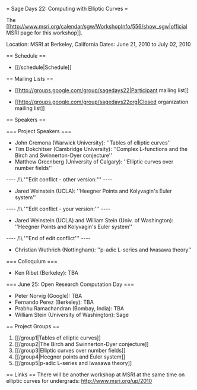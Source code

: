 = Sage Days 22: Computing with Elliptic Curves =

The [[http://www.msri.org/calendar/sgw/WorkshopInfo/556/show_sgw|official MSRI page for this workshop]].

Location: MSRI at Berkeley, California
Dates: June 21, 2010 to July 02, 2010

== Schedule ==

   * [[/schedule|Schedule]]

== Mailing Lists ==

   * [[http://groups.google.com/group/sagedays22|Participant mailing list]]

   * [[http://groups.google.com/group/sagedays22org|Closed organization mailing list]]

== Speakers ==

=== Project Speakers ===
   * John Cremona (Warwick University): ''Tables of elliptic curves''
   * Tim Dokchitser (Cambridge University): ''Complex L-functions and the Birch and Swinnerton-Dyer conjecture''
   * Matthew Greenberg (University of Calgary): ''Elliptic curves over number fields''

---- /!\ '''Edit conflict - other version:''' ----
   * Jared Weinstein (UCLA): ''Heegner Points and Kolyvagin's Euler system''

---- /!\ '''Edit conflict - your version:''' ----
   * Jared Weinstein (UCLA) and William Stein (Univ. of Washington): ''Heegner Points and Kolyvagin's Euler system''

---- /!\ '''End of edit conflict''' ----
   * Christian Wuthrich (Nottingham): ''p-adic L-series and Iwasawa theory''

=== Colloquium ===
   * Ken Ribet (Berkeley): TBA

=== June 25: Open Research Computation Day ===
   * Peter Norvig (Google): TBA
   * Fernando Perez (Berkeley): TBA
   * Prabhu Ramachandran (Bombay, India): TBA
   * William Stein (University of Washington): Sage

== Project Groups ==

 1. [[/group1|Tables of elliptic curves]]
 1. [[/group2|The Birch and Swinnerton-Dyer conjecture]]
 1. [[/group3|Elliptic curves over number fields]]
 1. [[/group4|Heegner points and Euler system]]
 1. [[/group5|p-adic L-series and Iwasawa theory]]


== Links ==
   There will be another workshop at MSRI at the same time on elliptic curves for undergrads: http://www.msri.org/up/2010
